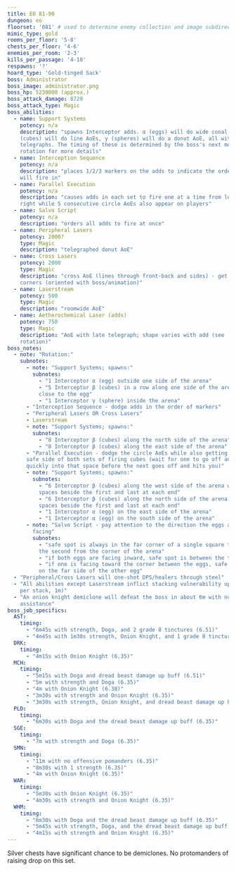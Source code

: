 ```yaml
---
title: EO 81-90
dungeon: eo
floorset: '081' # used to determine enemy collection and image subdirectory
mimic_type: gold
rooms_per_floor: '5-8'
chests_per_floor: '4-6'
enemies_per_room: '2-3'
kills_per_passage: '4-10'
respawns: '?'
hoard_type: 'Gold-tinged Sack'
boss: Administrator
boss_image: administrator.png
boss_hp: 5230000 (approx.)
boss_attack_damage: 8729
boss_attack_type: Magic
boss_abilities:
  - name: Support Systems
    potency: n/a
    description: "spawns Interceptor adds. α (eggs) will do wide conal AoEs, β
    (cubes) will do line AoEs, γ (spheres) will do a donut AoE, all with late
    telegraphs. The timing of these is determined by the boss's next move. See
    rotation for more details"
  - name: Interception Sequence
    potency: n/a
    description: "places 1/2/3 markers on the adds to indicate the order they
    will fire in"
  - name: Parallel Execution
    potency: n/a
    description: "causes adds in each set to fire one at a time from left to
    right while 5 consecutive circle AoEs also appear on players"
  - name: Salvo Script
    potency: n/a
    description: "orders all adds to fire at once"
  - name: Peripheral Lasers
    potency: 2000?
    type: Magic
    description: "telegraphed donut AoE"
  - name: Cross Lasers
    potency: 2000
    type: Magic
    description: "cross AoE (lines through front-back and sides) - get to
    corners (oriented with boss/animation)"
  - name: Laserstream
    potency: 500
    type: Magic
    description: "roomwide AoE"
  - name: Aetherochemical Laser (adds)
    potency: 750
    type: Magic
    description: "AoE with late telegraph; shape varies with add (see
    rotation)"
boss_notes:
  - note: "Rotation:"
    subnotes:
      - note: "Support Systems; spawns:"
        subnotes:
          - "1 Interceptor α (egg) outside one side of the arena"
          - "5 Interceptor β (cubes) in a row along one side of the arena,
          close to the egg"
          - "1 Interceptor γ (sphere) inside the arena"
      - "Interception Sequence - dodge adds in the order of markers"
      - "Peripheral Lasers OR Cross Lasers"
      - Laserstream
      - note: "Support Systems; spawns:"
        subnotes:
          - "8 Interceptor β (cubes) along the north side of the arena"
          - "8 Interceptor β (cubes) along the east side of the arena"
      - "Parallel Execution - dodge the circle AoEs while also getting to the
      safe side of both sets of firing cubes (wait for one to go off and run
      quickly into that space before the next goes off and hits you)"
      - note: "Support Systems; spawns:"
        subnotes:
          - "6 Interceptor β (cubes) along the west side of the arena with
          spaces beside the first and last at each end"
          - "6 Interceptor β (cubes) along the north side of the arena with
          spaces beside the first and last at each end"
          - "1 Interceptor α (egg) on the east side of the arena"
          - "1 Interceptor α (egg) on the south side of the arena"
      - note: "Salvo Script - pay attention to the direction the eggs are
        facing"
        subnotes:
          - "safe spot is always in the far corner of a single square that is
          the second from the corner of the arena"
          - "if both eggs are facing inward, safe spot is between the two eggs"
          - "if one is facing toward the corner between the eggs, safe spot is
          on the far side of the other egg"
  - "Peripheral/Cross Lasers will one-shot DPS/healers through steel"
  - "All abilities except Laserstream inflict stacking vulnerability up (10%
    per stack, 1m)"
  - "An onion knight demiclone will defeat the boss in about 6m with no player
    assistance"
boss_job_specifics:
  AST:
    timing:
      - "6m45s with strength, Doga, and 2 grade 8 tinctures (6.51)"
      - "4m45s with 1m30s strength, Onion Knight, and 1 grade 8 tincture (6.51)"
  DRK:
    timing:
      - "4m15s with Onion Knight (6.35)"
  MCH:
    timing:
      - "5m15s with Doga and dread beast damage up buff (6.51)"
      - "5m with strength and Doga (6.35)"
      - "4m with Onion Knight (6.38)"
      - "3m30s with strength and Onion Knight (6.35)"
      - "3m30s with strength, Onion Knight, and dread beast damage up buff (6.51)"
  PLD:
    timing:
      - "6m30s with Doga and the dread beast damage up buff (6.35)"
  SGE:
    timing:
      - "7m with strength and Doga (6.35)"
  SMN:
    timing:
      - "11m with no offensive pomanders (6.35)"
      - "8m30s with 1 strength (6.35)"
      - "4m with Onion Knight (6.35)"
  WAR:
    timing:
      - "5m30s with Onion Knight (6.35)"
      - "4m30s with strength and Onion Knight (6.35)"
  WHM:
    timing:
      - "6m30s with Doga and the dread beast damage up buff (6.35)"
      - "5m45s with strength, Doga, and the dread beast damage up buff (7.16)"
      - "4m15s with strength and Onion Knight (6.35)"
---
```


Silver chests have significant chance to be demiclones. No protomanders of
raising drop on this set. 

